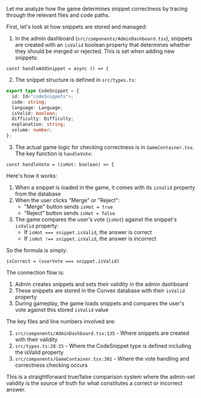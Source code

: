 Let me analyze how the game determines snippet correctness by tracing through the relevant files and code paths.

First, let's look at how snippets are stored and managed:

1. In the admin dashboard (`src/components/AdminDashboard.tsx`), snippets are created with an `isValid` boolean property that determines whether they should be merged or rejected. This is set when adding new snippets:

```135:135:src/components/AdminDashboard.tsx
const handleAddSnippet = async () => {
```

2. The snippet structure is defined in `src/types.ts`:

```typescript:28:35:src/types.ts
export type CodeSnippet = {
  id: Id<"codeSnippets">;
  code: string;
  language: Language;
  isValid: boolean;
  difficulty: Difficulty;
  explanation: string;
  volume: number;
};
```

3. The actual game logic for checking correctness is in `GameContainer.tsx`. The key function is `handleVote`:

```301:301:src/components/GameContainer.tsx
const handleVote = (isHot: boolean) => {
```

Here's how it works:

1. When a snippet is loaded in the game, it comes with its `isValid` property from the database
2. When the user clicks "Merge" or "Reject":
   - "Merge" button sends `isHot = true`
   - "Reject" button sends `isHot = false`
3. The game compares the user's vote (`isHot`) against the snippet's `isValid` property:
   - If `isHot === snippet.isValid`, the answer is correct
   - If `isHot !== snippet.isValid`, the answer is incorrect

So the formula is simply:

```
isCorrect = (userVote === snippet.isValid)
```

The connection flow is:

1. Admin creates snippets and sets their validity in the admin dashboard
2. These snippets are stored in the Convex database with their `isValid` property
3. During gameplay, the game loads snippets and compares the user's vote against this stored `isValid` value

The key files and line numbers involved are:

1. `src/components/AdminDashboard.tsx:135` - Where snippets are created with their validity
2. `src/types.ts:28-35` - Where the CodeSnippet type is defined including the isValid property
3. `src/components/GameContainer.tsx:301` - Where the vote handling and correctness checking occurs

This is a straightforward true/false comparison system where the admin-set validity is the source of truth for what constitutes a correct or incorrect answer.
